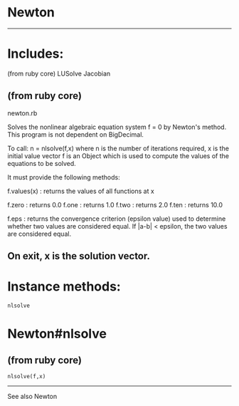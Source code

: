 # Newton

---
# Includes:
(from ruby core)
    LUSolve
    Jacobian

(from ruby core)
---
newton.rb

Solves the nonlinear algebraic equation system f = 0 by Newton's method. This
program is not dependent on BigDecimal.

To call:
      n = nlsolve(f,x)
    where n is the number of iterations required,
          x is the initial value vector
          f is an Object which is used to compute the values of the equations to be solved.

It must provide the following methods:

f.values(x)
:   returns the values of all functions at x

f.zero
:   returns 0.0
f.one
:   returns 1.0
f.two
:   returns 2.0
f.ten
:   returns 10.0

f.eps
:   returns the convergence criterion (epsilon value) used to determine
    whether two values are considered equal. If |a-b| < epsilon, the two
    values are considered equal.


On exit, x is the solution vector.
---
# Instance methods:

    nlsolve

# Newton#nlsolve

(from ruby core)
---
    nlsolve(f,x)

---

See also Newton


